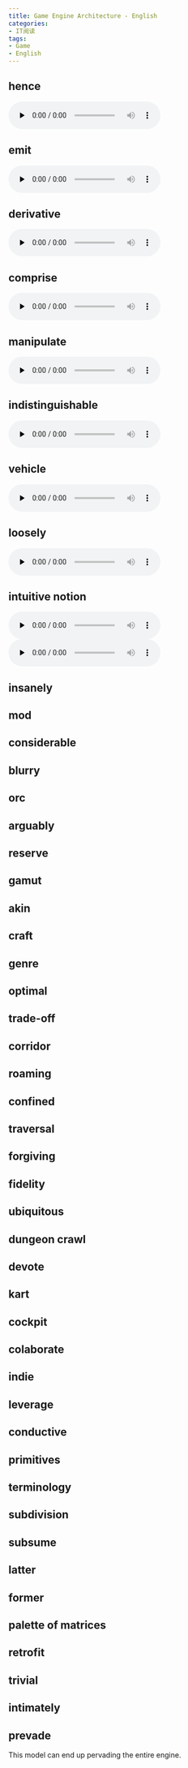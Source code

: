 ```yaml
---
title: Game Engine Architecture - English
categories:
- IT阅读
tags: 
- Game
- English
---
```


## hence
<audio id="audio" controls="" preload="none">
      <source id="mp3" src="https://ssl.gstatic.com/dictionary/static/sounds/oxford/hence--_gb_1.mp3">
      </audio>
      


## emit
<audio id="audio" controls="" preload="none">
      <source id="mp3" src="https://ssl.gstatic.com/dictionary/static/sounds/oxford/emit--_gb_1.mp3">
      </audio>

## derivative
<audio id="audio" controls="" preload="none">
      <source id="mp3" src="https://ssl.gstatic.com/dictionary/static/sounds/oxford/derivative--_gb_1.mp3">
      </audio>

## comprise
<audio id="audio" controls="" preload="none">
      <source id="mp3" src="https://ssl.gstatic.com/dictionary/static/sounds/oxford/comprise--_gb_1.mp3">
      </audio>

## manipulate
<audio id="audio" controls="" preload="none">
      <source id="mp3" src="https://ssl.gstatic.com/dictionary/static/sounds/oxford/manipulate--_gb_1.mp3">
      </audio>

## indistinguishable
<audio id="audio" controls="" preload="none">
      <source id="mp3" src="https://ssl.gstatic.com/dictionary/static/sounds/oxford/indistinguishable--_gb_1.mp3">
      </audio>


## vehicle
<audio id="audio" controls="" preload="none">
      <source id="mp3" src="https://ssl.gstatic.com/dictionary/static/sounds/oxford/vehicle--_gb_1.mp3">
      </audio>
	  
## loosely
<audio id="audio" controls="" preload="none">
      <source id="mp3" src="https://ssl.gstatic.com/dictionary/static/sounds/oxford/loosely--_gb_1.mp3">
      </audio>

## intuitive notion
<audio id="audio" controls="" preload="none">
      <source id="mp3" src="https://ssl.gstatic.com/dictionary/static/sounds/oxford/intuitive--_gb_1.mp3">
      </audio>
	  <audio id="audio" controls="" preload="none">
      <source id="mp3" src="https://ssl.gstatic.com/dictionary/static/sounds/oxford/intuitive--_gb_1.mp3">
      </audio>
	  
## insanely

## mod

## considerable

## blurry

## orc

## arguably

## reserve

## gamut

## akin

## craft

## genre

## optimal

## trade-off

## corridor

## roaming

## confined

## traversal

## forgiving

## fidelity

## ubiquitous

## dungeon crawl

## devote

## kart

## cockpit

## colaborate

## indie

## leverage

## conductive

## primitives

## terminology

## subdivision

## subsume

## latter 
## former

## palette of matrices

## retrofit

## trivial

## intimately

## prevade
This model can end up pervading the entire engine.